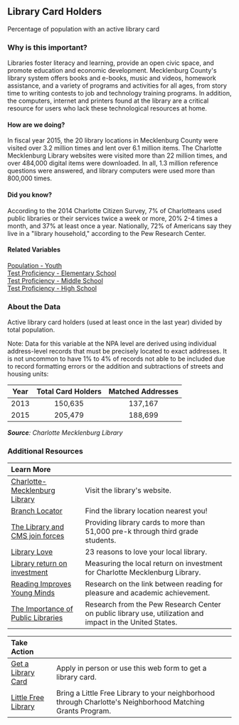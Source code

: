 ## Library Card Holders
Percentage of population with an active library card

### Why is this important?
Libraries foster literacy and learning, provide an open civic space, and promote education and economic development. Mecklenburg County's library system offers books and e-books, music and videos, homework assistance, and a variety of programs and activities for all ages, from story time to writing contests to job and technology training programs. In addition, the computers, internet and printers found at the library are a critical resource for users who lack these technological resources at home.

#### How are we doing?
In fiscal year 2015, the 20 library locations in Mecklenburg County were visited over 3.2 million times and lent over 6.1 million items. The Charlotte Mecklenburg Library websites were visited more than 22 million times, and over 484,000 digital items were downloaded. In all, 1.3 million reference questions were answered, and library computers were used more than 800,000 times. 

#### Did you know?
According to the 2014 Charlotte Citizen Survey, 7% of Charlotteans used public libraries or their services twice a week or more, 20% 2-4 times a month, and 37% at least once a year. Nationally, 72% of Americans say they live in a "library household," according to the Pew Research Center. 

#### Related Variables
<a href="javascript:void(0)" onclick="model.metricId = 'm12'">Population - Youth</a>  
<a href="javascript:void(0)" onclick="model.metricId = 'm62'">Test Proficiency - Elementary School</a>  
<a href="javascript:void(0)" onclick="model.metricId = 'm63'">Test Proficiency - Middle School</a>  
<a href="javascript:void(0)" onclick="model.metricId = 'm64'">Test Proficiency - High School</a>  

### About the Data 
Active library card holders (used at least once in the last year) divided by total population. 

Note: Data for this variable at the NPA level are derived using individual address-level records that must be precisely located to exact addresses. It is not uncommon to have 1% to 4% of records not able to be included due to record formatting errors or the addition and subtractions of streets and housing units:

| Year  | Total Card Holders | Matched Addresses
| :-------------: | :-------------: | :-------------: |
| 2013  | 150,635  | 137,167  |
| 2015  | 205,479  | 188,699  |

_**Source**: Charlotte Mecklenburg Library_

### Additional Resources
|Learn More |     |
|:- |:- |
|[Charlotte-Mecklenburg Library](http://www.cmlibrary.org/)| Visit the library's website.
|[Branch Locator](https://www.cmlibrary.org/branches) | Find the library location nearest you! 
|[The Library and CMS join forces](https://www.cmlibrary.org/oneaccess)| Providing library cards to more than 51,000 pre-k through third grade students.
|[Library Love](http://publiclibrariesonline.org/2013/04/community-centered-23-reasons-why-your-library-is-the-most-important-place-in-town/)| 23 reasons to love your local library.
|[Library return on investment](http://ui.uncc.edu/story/measuring-return-investment)| Measuring the local return on investment for Charlotte Mecklenburg Library.
|[Reading Improves Young Minds](http://www.theguardian.com/books/booksblog/2013/sep/16/reading-improves-childrens-brains)| Research on the link between reading for pleasure and academic achievement.
|[The Importance of Public Libraries](http://libraries.pewinternet.org/2013/12/11/libraries-in-communities/)| Research from the Pew Research Center on public library use, utilization and impact in the United States.

|Take Action |     |
|:- |:- |
|[Get a Library Card](http://www.cmlibrary.org/catalog/getcard.asp) |Apply in person or use this web form to get a library card.
|[Little Free Library](http://charmeck.org/city/charlotte/nbs/communityengagement/nmg/pages/lfl.aspx)| Bring a Little Free Library to your neighborhood through Charlotte's Neighborhood Matching Grants Program.